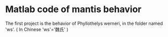 # Matlab code of mantis behavior

The first project is the behavior of Phyllothelys werneri, in the folder named 'ws'. ( In Chinese 'ws'='魏氏' )
